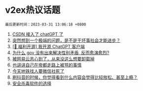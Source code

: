 # v2ex热议话题

`最后更新时间：2023-03-31 13:06:18 +0800`

1. [CSDN 接入了 chatGPT 了](https://www.v2ex.com/t/928501)
1. [突然想到一个极端的问题，是不是干坏事社会才能进步？](https://www.v2ex.com/t/928521)
1. [[🎉 福利开源] 我开源 ChatGPT 客户端](https://www.v2ex.com/t/928497)
1. [为什么 gov 没有出来解决性别矛盾, 反而愈演愈烈?](https://www.v2ex.com/t/928575)
1. [被网易云恶心到了，从来没这么想要卸载掉](https://www.v2ex.com/t/928662)
1. [也讲讲自己在帝都走路上被骂的事情](https://www.v2ex.com/t/928482)
1. [今天地铁找人要微信社死了](https://www.v2ex.com/t/928684)
1. [刷抖音的时候，你觉得看到什么内容会觉得比较放松、甚至上瘾？](https://www.v2ex.com/t/928690)
1. [安全杀毒软件的选择](https://www.v2ex.com/t/928541)

